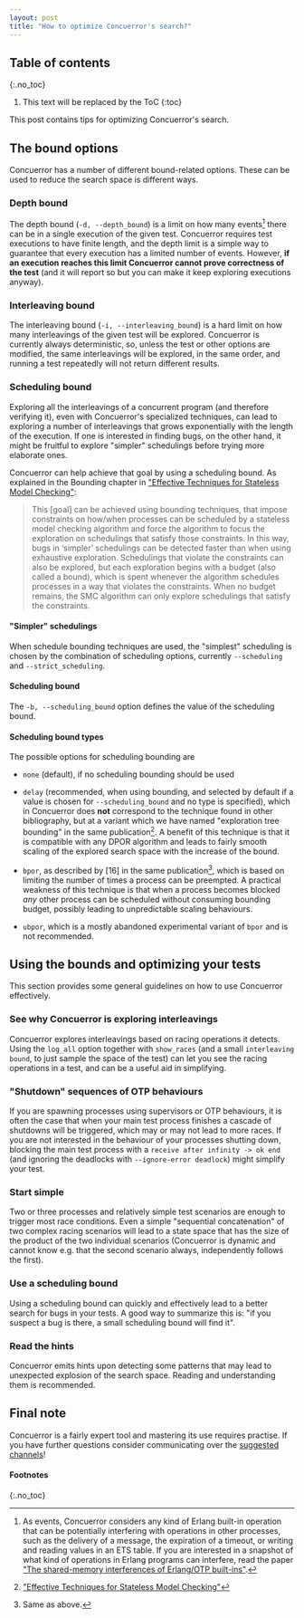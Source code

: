 ```yaml
---
layout: post
title: "How to optimize Concuerror's search?"
---
```


## Table of contents
{:.no_toc}

1. This text will be replaced by the ToC
{:toc}

This post contains tips for optimizing Concuerror's search.

## The bound options

Concuerror has a number of different bound-related options.  These can
be used to reduce the search space is different ways.

### Depth bound

The depth bound (`-d, --depth_bound`) is a limit on how many
events[^1] there can be in a single
execution of the given test.  Concuerror requires test executions to
have finite length, and the depth limit is a simple way to guarantee
that every execution has a limited number of events.  However, **if an
execution reaches this limit Concuerror cannot prove correctness of
the test** (and it will report so but you can make it keep exploring
executions anyway).

### Interleaving bound

The interleaving bound (`-i, --interleaving_bound`) is a hard limit on
how many interleavings of the given test will be explored.  Concuerror
is currently always deterministic, so, unless the test or other
options are modified, the same interleavings will be explored, in the
same order, and running a test repeatedly will not return different
results.

### Scheduling bound

Exploring all the interleavings of a concurrent program (and therefore
verifying it), even with Concuerror's specialized techniques, can lead
to exploring a number of interleavings that grows exponentially with
the length of the execution.  If one is interested in finding bugs, on
the other hand, it might be fruitful to explore "simpler" schedulings
before trying more elaborate ones.

Concuerror can help achieve that goal by using a scheduling bound. As
explained in the Bounding chapter in ["Effective Techniques for
Stateless Model Checking"](/publications):

>This [goal] can be achieved using bounding techniques, that impose
 constraints on how/when processes can be scheduled by a stateless
 model checking algorithm and force the algorithm to focus the
 exploration on schedulings that satisfy those constraints.  In this
 way, bugs in ‘simpler’ schedulings can be detected faster than when
 using exhaustive exploration.  Schedulings that violate the
 constraints can also be explored, but each exploration begins with a
 budget (also called a bound), which is spent whenever the algorithm
 schedules processes in a way that violates the constraints.  When no
 budget remains, the SMC algorithm can only explore schedulings that
 satisfy the constraints.

#### "Simpler" schedulings

When schedule bounding techniques are used, the "simplest" scheduling
is chosen by the combination of scheduling options, currently
`--scheduling` and `--strict_scheduling`.

#### Scheduling bound

The `-b, --scheduling_bound` option defines the value of the
scheduling bound.

#### Scheduling bound types

The possible options for scheduling bounding are

* `none` (default), if no scheduling bounding should be used

* `delay` (recommended, when using bounding, and selected by default
  if a value is chosen for `--scheduling_bound` and no type is
  specified), which in Concuerror does **not** correspond to the
  technique found in other bibliography, but at a variant which we
  have named "exploration tree bounding" in the same
  publication[^2]. A benefit of this
  technique is that it is compatible with any DPOR algorithm and leads
  to fairly smooth scaling of the explored search space with the
  increase of the bound.

* `bpor`, as described by \[16\] in the same publication[^3],
  which is based on limiting the number
  of times a process can be preempted.  A practical weakness of this
  technique is that when a process becomes blocked *any* other process
  can be scheduled without consuming bounding budget, possibly leading
  to unpredictable scaling behaviours.

* `ubpor`, which is a mostly abandoned experimental variant of `bpor`
  and is not recommended.

## Using the bounds and optimizing your tests

This section provides some general guidelines on how to use Concuerror
effectively.

### See why Concuerror is exploring interleavings

Concuerror explores interleavings based on racing operations it
detects.  Using the `log_all` option together with `show_races` (and a
small `interleaving bound`, to just sample the space of the test) can
let you see the racing operations in a test, and can be a useful aid
in simplifying.

### "Shutdown" sequences of OTP behaviours

If you are spawning processes using supervisors or OTP behaviours, it
is often the case that when your main test process finishes a cascade
of shutdowns will be triggered, which may or may not lead to more
races.  If you are not interested in the behaviour of your processes
shutting down, blocking the main test process with a `receive after
infinity -> ok end` (and ignoring the deadlocks with `--ignore-error
deadlock`) might simplify your test.


### Start simple

Two or three processes and relatively simple test scenarios are enough
to trigger most race conditions.  Even a simple "sequential
concatenation" of two complex racing scenarios will lead to a state
space that has the size of the product of the two individual scenarios
(Concuerror is dynamic and cannot know e.g. that the second scenario
always, independently follows the first).

### Use a scheduling bound

Using a scheduling bound can quickly and effectively lead to a better
search for bugs in your tests.  A good way to summarize this is: "if
you suspect a bug is there, a small scheduling bound will find it".

### Read the hints

Concuerror emits hints upon detecting some patterns that may lead to
unexpected explosion of the search space.  Reading and understanding
them is recommended.

## Final note

Concuerror is a fairly expert tool and mastering its use requires
practise.  If you have further questions consider communicating over
the [suggested channels](/contact)!

#### Footnotes
{:.no_toc}

[^1]: As events, Concuerror considers any kind of Erlang built-in
    operation that can be potentially interfering with operations in
    other processes, such as the delivery of a message, the expiration
    of a timeout, or writing and reading values in an ETS table.  If
    you are interested in a snapshot of what kind of operations in
    Erlang programs can interfere, read the paper ["The shared-memory
    interferences of Erlang/OTP built-ins"](/publications).

[^2]: ["Effective Techniques for Stateless Model
    Checking"](/publications)

[^3]: Same as above.
